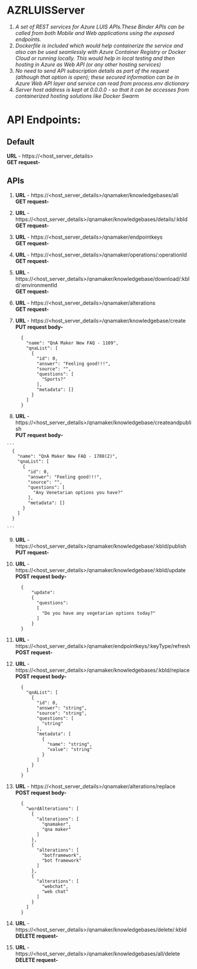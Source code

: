 # AZRLUISServer
1. *A set of REST services for Azure LUIS APIs.These Binder APIs can be called from both Mobile and Web applications using the exposed endpoints.*
2. *Dockerfile is included which would help containerize the service and also can be used seamlessly with Azure Container Registry or Docker Cloud or running locally. This would help in local testing and then hosting in Azure as Web API (or any other hosting services)*
3. *No need to send API subscription details as part of the request (although that option is open); these secured information can be in Azure Web API layer and service can read from process.env dictionary*
4. *Server host address is kept at 0.0.0.0 - so that it can be accesses from containerized hosting solutions like Docker Swarm*

# API Endpoints:
  
  ## Default
  
   **URL** - https://<host_server_details> <br/>
   **GET request-**
  
  ## APIs
1.  **URL** - https://<host_server_details>/qnamaker/knowledgebases/all<br/>
    **GET request-**
    
2.  **URL** - https://<host_server_details>/qnamaker/knowledgebases/details/:kbId<br/>
    **GET request-**

3.  **URL** - https://<host_server_details>/qnamaker/endpointkeys<br/>
    **GET request-**

4.  **URL** - https://<host_server_details>/qnamaker/operations/:operationId<br/>
    **GET request-**

5.  **URL** - https://<host_server_details>/qnamaker/knowledgebase/download/:kbId/:environmentId<br/>
    **GET request-**

6.  **URL** - https://<host_server_details>/qnamaker/alterations<br/>
    **GET request-**

7.  **URL** - https://<host_server_details>/qnamaker/knowledgebase/create<br/>
    **PUT request body-**

    ```
      {
        "name": "QnA Maker New FAQ - 1109",
        "qnaList": [
          {
            "id": 0,
            "answer": "Feeling good!!!",
            "source": "",
            "questions": [
              "Sports?"
            ],
            "metadata": []
          }
        ]
      }

    ```
    
   8. **URL** - https://<host_server_details>/qnamaker/knowledgebase/createandpublish<br/>
      **PUT request body-**
    
    ```
      {
        "name": "QnA Maker New FAQ - 1708(2)",
        "qnaList": [
          {
            "id": 0,
            "answer": "Feeling good!!!",
            "source": "",
            "questions": [
              "Any Venetarian options you have?"
            ],
            "metadata": []
          }
        ]
      }
    
    ```
    
 9. **URL** - https://<host_server_details>/qnamaker/knowledgebase/:kbId/publish<br/>
    **PUT request-**
  
    
10. **URL** - https://<host_server_details>/qnamaker/knowledgebase/:kbId/update<br/>
    **POST request body-**
    
    ```
      {
          "update":
          {
            "questions":
            [
              "Do you have any vegetarian options today?"
            ]
          }
      }
    
    ```  
    
11. **URL** - https://<host_server_details>/qnamaker/endpointkeys/:keyType/refresh<br/>
    **POST request-**
    
    
12. **URL** - https://<host_server_details>/qnamaker/knowledgebases/:kbId/replace<br/>
    **POST request body-**
    
    ```
      {
        "qnAList": [
          {
            "id": 0,
            "answer": "string",
            "source": "string",
            "questions": [
              "string"
            ],
            "metadata": [
              {
                "name": "string",
                "value": "string"
              }
            ]
          }
        ]
      }
    
    ``` 
    
13. **URL** - https://<host_server_details>/qnamaker/alterations/replace<br/>
    **POST request body-**
    
    ```
      {
        "wordAlterations": [
          {
            "alterations": [
              "qnamaker",
              "qna maker"
            ]
          },
          {
            "alterations": [
              "botframework",
              "bot framework"
            ]
          },
          {
            "alterations": [
              "webchat",
              "web chat"
            ]
          }
        ]
      }
    
    ``` 
    
14. **URL** - https://<host_server_details>/qnamaker/knowledgebases/delete/:kbId<br/>
    **DELETE request-**
    

15. **URL** - https://<host_server_details>/qnamaker/knowledgebases/all/delete<br/>
    **DELETE request-**
    
    
